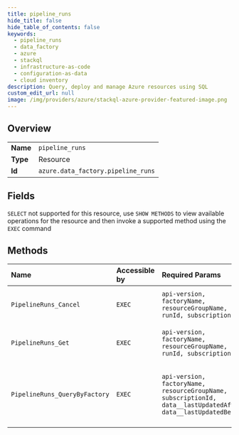 ```yaml
---
title: pipeline_runs
hide_title: false
hide_table_of_contents: false
keywords:
  - pipeline_runs
  - data_factory
  - azure    
  - stackql
  - infrastructure-as-code
  - configuration-as-data
  - cloud inventory
description: Query, deploy and manage Azure resources using SQL
custom_edit_url: null
image: /img/providers/azure/stackql-azure-provider-featured-image.png
---
```

  
    

## Overview
<table><tbody>
<tr><td><b>Name</b></td><td><code>pipeline_runs</code></td></tr>
<tr><td><b>Type</b></td><td>Resource</td></tr>
<tr><td><b>Id</b></td><td><code>azure.data_factory.pipeline_runs</code></td></tr>
</tbody></table>

## Fields
`SELECT` not supported for this resource, use `SHOW METHODS` to view available operations for the resource and then invoke a supported method using the `EXEC` command  
## Methods
| Name | Accessible by | Required Params | Description |
|:-----|:--------------|:----------------|:------------|
| `PipelineRuns_Cancel` | `EXEC` | `api-version, factoryName, resourceGroupName, runId, subscriptionId` | Cancel a pipeline run by its run ID. |
| `PipelineRuns_Get` | `EXEC` | `api-version, factoryName, resourceGroupName, runId, subscriptionId` | Get a pipeline run by its run ID. |
| `PipelineRuns_QueryByFactory` | `EXEC` | `api-version, factoryName, resourceGroupName, subscriptionId, data__lastUpdatedAfter, data__lastUpdatedBefore` | Query pipeline runs in the factory based on input filter conditions. |
